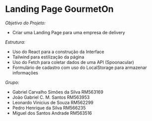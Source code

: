 # Landing Page GourmetOn

*Objetivo do Projeto:*
- Criar uma Landing Page para uma empresa de delivery

*Estrutura:*
- Uso do React para a construção da Interface
- Tailwind para estilização da página
- Uso do Fetch para coletar dados de uma API (Spoonacular)
- Formulário de cadastro com uso do LocalStorage para armazenar informações



*Grupo:*
- Gabriel Carvalho Simões da Silva RM563169 
- João Gabriel C. M. Santos RM563953 
- Leonardo Vinicius de Souza RM562299 
- Pedro Henrique da Silva RM566235
- Miguel dos Santos Andrade RM563516


